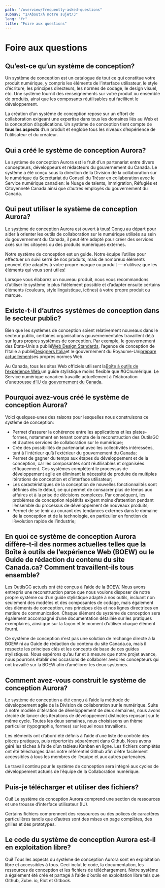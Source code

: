 ```yaml
---
path: "/overview/frequently-asked-questions"
subnav: "1/About/À notre sujet/3"
lang: "fr"
title: "Foire aux questions"
---
```

# Foire aux questions

## Qu’est-ce qu’un système de conception?

Un système de conception est un catalogue de tout ce qui constitue votre produit numérique, y compris les éléments de l’interface utilisateur, le style d’écriture, les principes directeurs, les normes de codage, le design visuel, etc. Une système fournit des renseignements sur votre produit ou ensemble de produits, ainsi que les composants réutilisables qui facilitent le développement.

La création d’un système de conception repose sur un effort de collaboration exigeant une expertise dans tous les domaines liés au Web et la conception d’applications. Un système de conception tient compte de **tous les aspects** d’un produit et englobe tous les niveaux d’expérience de l’utilisateur et du créateur.

## Qui a créé le système de conception Aurora?

Le système de conception Aurora est le fruit d’un partenariat entre divers concepteurs, développeurs et rédacteurs du gouvernement du Canada. Le système a été conçu sous la direction de la Division de la collaboration sur le numérique du Secrétariat du Conseil du Trésor en collaboration avec le Service numérique canadien: le Nuage de talents, Immigration, Réfugiés et Citoyenneté Canada ainsi que d’autres employés du gouvernement du Canada. 

## Qui peut utiliser le système de conception Aurora?

Le système de conception Aurora est ouvert à tous! Conçu au départ pour aider à orienter les outils de collaboration sur le numérique utilisés au sein du gouvernement du Canada, il peut être adapté pour créer des services axés sur les citoyens ou des produits numériques externes.

Notre système de conception est un guide. Notre équipe l’utilise pour effectuer un suivi serré de nos produits, mais de nombreux éléments peuvent être adaptés à votre propre marque ou produit — n’utilisez que les éléments qui vous sont utiles!

Lorsque vous élaborez un nouveau produit, nous vous recommandons d’utiliser le système le plus fidèlement possible et d’adapter ensuite certains éléments \(couleurs, style linguistique, icônes\) à votre propre produit ou marque.

## Existe-t-il d’autres systèmes de conception dans le secteur public?

Bien que les systèmes de conception soient relativement nouveaux dans le secteur public, certaines organisations gouvernementales travaillent déjà sur leurs propres systèmes de conception. Par exemple, le gouvernement des États-Unis a publié[Web Design Standards](https://www.gitbook.com/book/gctools-outilsgc/-gcdigital-design-system/edit), l’agence de conception de l’Italie a publié[Designers Italia](https://www.gitbook.com/book/gctools-outilsgc/-gcdigital-design-system/edit)et le gouvernement du Royaume-Uni[prépare actuellement](https://www.gitbook.com/book/gctools-outilsgc/-gcdigital-design-system/edit)ses propres normes Web.

Au Canada, tous les sites Web officiels utilisent la[Boîte à outils de l’expérience Web](https://www.gitbook.com/book/gctools-outilsgc/-gcdigital-design-system/edit),un guide stylistique moins flexible que \#GCnumérique. Le Service numérique canadien travaille actuellement à l’élaboration d’une[trousse d’IU du gouvernement du Canada](https://www.gitbook.com/book/gctools-outilsgc/-gcdigital-design-system/edit).

## Pourquoi avez-vous créé le système de conception Aurora?

Voici quelques-unes des raisons pour lesquelles nous construisons ce système de conception:

* Permet d’assurer la cohérence entre les applications et les plates-formes, notamment en tenant compte de la reconstruction des OutilsGC et d’autres services de collaboration sur le numérique;
* Crée des possibilités de partenariat avec les collectivités intéressées, tant à l’intérieur qu’à l’extérieur du gouvernement du Canada;
* Permet de gagner du temps aux étapes du développement et de la conception, car les composantes sont réutilisables et organisées efficacement. Ces systèmes complètent le processus de développement agile en éliminant la nécessité de produire de multiples itérations de conception et d’interface utilisateur;
* Les caractéristiques de la conception de nouvelles fonctionnalités sont définies dès le début, ce qui permet de consacrer plus de temps aux affaires et à la prise de décisions complexes. Par conséquent, les problèmes de conception répétitifs exigent moins d’attention pendant l’ensemble du processus de développement de nouveaux produits;
* Permet de se tenir au courant des tendances externes dans le domaine de la conception et de la technologie, en particulier en fonction de l’évolution rapide de l’industrie;

## En quoi ce système de conception Aurora diffère-t-il des normes actuelles telles que la Boîte à outils de l’expérience Web \(BOEW\) ou le Guide de rédaction du contenu du site Canada.ca? Comment travaillent-ils tous ensemble?

Les OutilsGC actuels ont été conçus à l’aide de la BOEW. Nous avons entrepris une reconstruction parce que nous voulons disposer de notre propre système ou d’un guide stylistique adapté à nos outils, incluant non seulement des modèles et des composantes de codage, mais également des éléments de conception, nos principes clés et nos lignes directrices en matière de communication. Chaque élément du système de conception sera également accompagné d’une documentation détaillée sur les pratiques exemplaires, ainsi que sur la façon et le moment d’utiliser chaque élément fourni.

Ce système de conception n’est pas une solution de rechange directe à la BOEW ni au Guide de rédaction du contenu du site Canada.ca, mais il respecte les principes clés et les concepts de base de ces guides stylistiques. Nous espérons qu’au fur et à mesure que notre projet avance, nous pourrons établir des occasions de collaborer avec les concepteurs qui ont travaillé sur la BOEW afin d’améliorer les deux systèmes.

## Comment avez-vous construit le système de conception Aurora?

Le système de conception a été conçu à l’aide la méthode de développement agile de la Division de collaboration sur le numérique. Suite à notre modèle d’itération de développement de deux semaines, nous avons décidé de lancer des itérations de développement distinctes reposant sur le même cycle. Toutes les deux semaines, nous choisissons un thème particulier \(typographie, formes\) sur lequel nous travaillons.

Les éléments ont d’abord été définis à l’aide d’une liste de contrôle des pièces pratiques, puis répertoriés séparément dans Github. Nous avons géré les tâches à l’aide d’un tableau Kanban en ligne. Les fichiers complétés ont été téléchargés dans notre référentiel Github afin d’être facilement accessibles à tous les membres de l’équipe et aux autres partenaires.

Le travail continu pour le système de conception sera intégré aux cycles de développement actuels de l’équipe de la Collaboration numérique.

## Puis-je télécharger et utiliser des fichiers?

Oui! Le système de conception Aurora comprend une section de ressources et une trousse d’interface utilisateur \(IU\).

Certains fichiers comprennent des ressources ou des polices de caractères particulières tandis que d’autres sont des mises en page complètes, des grilles et des prototypes.

## Le code du système de conception Aurora est-il en exploitation libre?

Oui! Tous les aspects du système de conception Aurora sont en exploitation libre et accessibles à tous. Ceci inclut le code, la documentation, les ressources de conception et les fichiers de téléchargement. Notre système a également été créé et partagé à l’aide d’outils en exploitation libre tels que Github, Zube. io, Riot et Gitbook.


